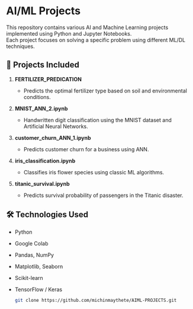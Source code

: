 # AI/ML Projects

This repository contains various AI and Machine Learning projects implemented using Python and Jupyter Notebooks.  
Each project focuses on solving a specific problem using different ML/DL techniques.

## 📂 Projects Included

1. **FERTILIZER_PREDICATION**  
   - Predicts the optimal fertilizer type based on soil and environmental conditions.

2. **MNIST_ANN_2.ipynb**  
   - Handwritten digit classification using the MNIST dataset and Artificial Neural Networks.

3. **customer_churn_ANN_1.ipynb**  
   - Predicts customer churn for a business using ANN.

4. **iris_classification.ipynb**  
   - Classifies iris flower species using classic ML algorithms.

5. **titanic_survival.ipynb**  
   - Predicts survival probability of passengers in the Titanic disaster.

## 🛠 Technologies Used
- Python
- Google Colab
- Pandas, NumPy
- Matplotlib, Seaborn
- Scikit-learn
- TensorFlow / Keras


   ```bash
   git clone https://github.com/michinmaythete/AIML-PROJECTS.git
